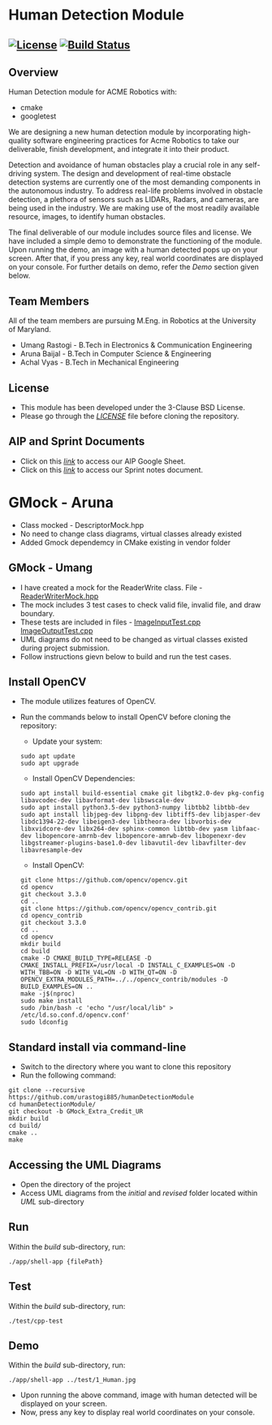 # Human Detection Module
[![License](https://img.shields.io/badge/License-BSD%203--Clause-blue.svg)](https://opensource.org/licenses/BSD-3-Clause)
[![Build Status](https://travis-ci.org/urastogi885/humanDetectionModule.svg?branch=master)](https://travis-ci.org/urastogi885/humanDetectionModule)
---

## Overview

Human Detection module for ACME Robotics with:

- cmake
- googletest

We are designing a new human detection module by incorporating high-quality software engineering practices for Acme
Robotics to take our deliverable, finish development, and integrate it into their product.

Detection and avoidance of human obstacles play a crucial role in any self-driving system. The design and development of
real-time obstacle detection systems are currently one of the most demanding components in the autonomous industry.
To address real-life problems involved in obstacle detection, a plethora of sensors such as LIDARs, Radars, and cameras,
are being used in the industry. We are making use of the most readily available resource, images, to identify human 
obstacles.

The final deliverable of our module includes source files and license. We have included a simple demo to demonstrate the
functioning of the module. Upon running the demo, an image with a human detected pops up on your screen. After that, 
if you press any key, real world coordinates are displayed on your console. For further details on demo, refer the 
*Demo* section given below.

## Team Members

All of the team members are pursuing M.Eng. in Robotics at the University of Maryland.

- Umang Rastogi - B.Tech in Electronics & Communication Engineering
- Aruna Baijal - B.Tech in Computer Science & Engineering
- Achal Vyas - B.Tech in Mechanical Engineering

## License

- This module has been developed under the 3-Clause BSD License.
- Please go through the [*LICENSE*](https://github.com/urastogi885/humanDetectionModule/blob/phase1/LICENSE)
file before cloning the repository.

## AIP and Sprint Documents

- Click on this [*link*](https://docs.google.com/spreadsheets/d/1oHHijKNsoFVp84mNC5g5sJ4BwJQwT6XpO5uRFw9AMzE/edit?usp=sharing)
to access our AIP Google Sheet.
- Click on this [*link*](https://docs.google.com/document/d/13PsjxV7XgBc0alKm0SCArrKI3s-3ExToed2AtDfnuaQ/edit?usp=sharing)
to access our Sprint notes document.

# GMock - Aruna
- Class mocked - DescriptorMock.hpp
- No need to change class diagrams, virtual classes already existed
- Added Gmock dependemcy in CMake existing in vendor folder

## GMock - Umang

- I have created a mock for the ReaderWrite class. File - [ReaderWriterMock.hpp](https://github.com/urastogi885/humanDetectionModule/blob/master/test/ReaderWriterMock.hpp)
- The mock includes 3 test cases to check valid file, invalid file, and draw boundary.
- These tests are included in files - [ImageInputTest.cpp](https://github.com/urastogi885/humanDetectionModule/blob/master/test/ImageInputTest.cpp) [ImageOutputTest.cpp](https://github.com/urastogi885/humanDetectionModule/blob/master/test/ImageOutputTest.cpp)
- UML diagrams do not need to be changed as virtual classes existed during project submission.
- Follow instructions gievn below to build and run the test cases.

## Install OpenCV

- The module utilizes features of OpenCV.
- Run the commands below to install OpenCV before cloning the repository:
    - Update your system:
    ```shell script
    sudo apt update
    sudo apt upgrade
    ```
  
    - Install OpenCV Dependencies:  
    ```shell script
    sudo apt install build-essential cmake git libgtk2.0-dev pkg-config libavcodec-dev libavformat-dev libswscale-dev
    sudo apt install python3.5-dev python3-numpy libtbb2 libtbb-dev
    sudo apt install libjpeg-dev libpng-dev libtiff5-dev libjasper-dev libdc1394-22-dev libeigen3-dev libtheora-dev libvorbis-dev libxvidcore-dev libx264-dev sphinx-common libtbb-dev yasm libfaac-dev libopencore-amrnb-dev libopencore-amrwb-dev libopenexr-dev libgstreamer-plugins-base1.0-dev libavutil-dev libavfilter-dev libavresample-dev
    ```
  
    - Install OpenCV:
    ```shell script
    git clone https://github.com/opencv/opencv.git
    cd opencv 
    git checkout 3.3.0 
    cd ..
    git clone https://github.com/opencv/opencv_contrib.git
    cd opencv_contrib
    git checkout 3.3.0
    cd ..
    cd opencv
    mkdir build
    cd build
    cmake -D CMAKE_BUILD_TYPE=RELEASE -D CMAKE_INSTALL_PREFIX=/usr/local -D INSTALL_C_EXAMPLES=ON -D WITH_TBB=ON -D WITH_V4L=ON -D WITH_QT=ON -D OPENCV_EXTRA_MODULES_PATH=../../opencv_contrib/modules -D BUILD_EXAMPLES=ON ..
    make -j$(nproc)
    sudo make install
    sudo /bin/bash -c 'echo "/usr/local/lib" > /etc/ld.so.conf.d/opencv.conf'
    sudo ldconfig
    ```
    
## Standard install via command-line

- Switch to the directory where you want to clone this repository
- Run the following command:
```shell script
git clone --recursive https://github.com/urastogi885/humanDetectionModule
cd humanDetectionModule/
git checkout -b GMock_Extra_Credit_UR
mkdir build
cd build/
cmake ..
make
```

## Accessing the UML Diagrams

- Open the directory of the project
- Access UML diagrams from the *initial* and *revised* folder located within *UML* sub-directory

## Run

Within the *build* sub-directory, run:
```shell script
./app/shell-app {filePath}
```

## Test

Within the *build* sub-directory, run:
```shell script
./test/cpp-test
```

## Demo

Within the *build* sub-directory, run:
```shell script
./app/shell-app ../test/1_Human.jpg
```

- Upon running the above command, image with human detected will be displayed on your screen.
- Now, press any key to display real world coordinates on your console.
